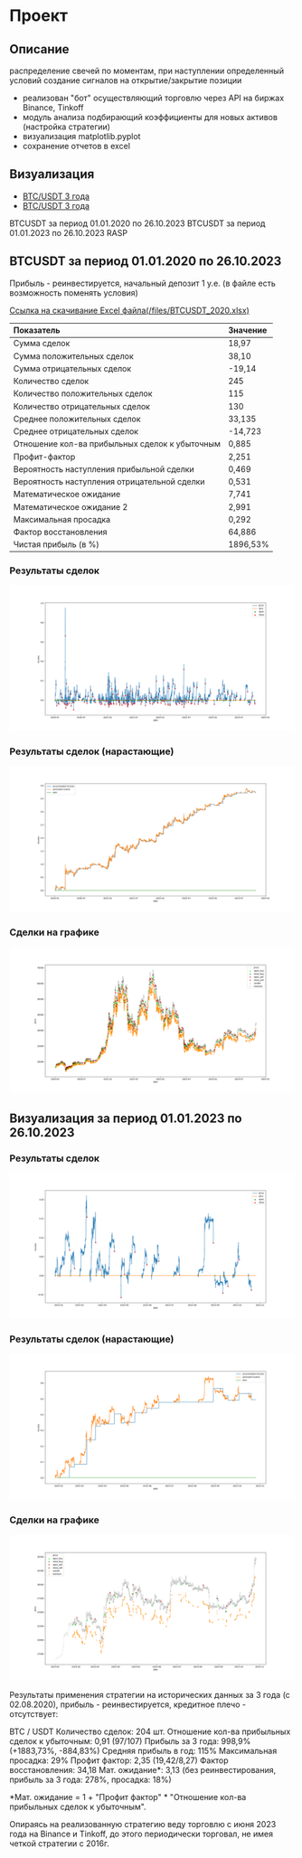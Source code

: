 # Проект

## Описание

  распределение свечей по моментам, при наступлении определенный условий
  создание сигналов на открытие/закрытие позиции

  - реализован "бот" осуществляющий торговлю через API на биржах Binance, Tinkoff
  - модуль анализа подбирающий коэффициенты для новых активов (настройка стратегии)
  - визуализация matplotlib.pyplot
  - сохранение отчетов в excel

## Визуализация
<ul>
<li><a href="#btcusdt-за-период-01012020-по-26102023">BTC/USDT 3 года</a></li>
<li><a href="#btcusdt-за-период-01012023-по-26102023">BTC/USDT 3 года</a></li>
</ul>



  BTCUSDT за период 01.01.2020 по 26.10.2023
  BTCUSDT за период 01.01.2023 по 26.10.2023
  RASP

##  BTCUSDT за период 01.01.2020 по 26.10.2023

<p>Прибыль - реинвестируется, начальный депозит 1 у.е. (в файле есть возможность поменять условия)</p>
<a href = 'https://raw.githubusercontent.com/Griga178/Fin_project/master/files/BTCUSDT_2020.xlsx'> Ссылка на скачивание Excel файла(/files/BTCUSDT_2020.xlsx)</a>


| Показатель | Значение |
| :--------------------------------------------- | :---------|
| Сумма сделок | 18,97 |
| Сумма положительных сделок | 38,10 |
| Сумма отрицательных сделок | \-19,14 |
| Количество сделок | 245 |
| Количество положительных сделок | 115 |
| Количество отрицательных сделок | 130 |
| Среднее положительных сделок | 33,135 |
| Среднее отрицательных сделок | \-14,723 |
| Отношение кол-ва прибыльных сделок к убыточным | 0,885 |
| Профит-фактор | 2,251 |
| Вероятность наступления прибыльной сделки | 0,469 |
| Вероятность наступления отрицательной сделки | 0,531 |
| Математическое ожидание | 7,741 |
| Математическое ожидание 2 | 2,991 |
| Максимальная просадка | 0,292 |
| Фактор восстановления | 64,886 |
| Чистая прибыль (в %) | 1896,53% |

### Результаты сделок
  ![plot](/plots/Figure_1.png)
### Результаты сделок (нарастающие)
  ![plot](/plots/Figure_2.png)
### Сделки на графике
  ![plot](/plots/Figure_3.png)

## Визуализация за период 01.01.2023 по 26.10.2023

### Результаты сделок
  ![plot](/plots/Figure_1_2.png)
### Результаты сделок (нарастающие)
  ![plot](/plots/Figure_2_2.png)
### Сделки на графике
  ![plot](/plots/Figure_3_2.png)


  Результаты применения стратегии на исторических данных за 3 года (с 02.08.2020), прибыль - реинвестируется, кредитное плечо - отсутствует:

  BTC / USDT
  Количество сделок: 204 шт.
  Отношение кол-ва прибыльных сделок к убыточным: 0,91 (97/107)
  Прибыль за 3 года: 998,9% (+1883,73%, -884,83%)
  Средняя прибыль в год: 115%
  Максимальная просадка: 29%
  Профит фактор: 2,35 (19,42/8,27)
  Фактор восстановления: 34,18
  Мат. ожидание*: 3,13
  (без реинвестирования, прибыль за 3 года: 278%, просадка: 18%)

  *Мат. ожидание = 1 + "Профит фактор" * "Отношение кол-ва прибыльных сделок к убыточным".

Опираясь на реализованную стратегию веду торговлю с июня 2023 года на Binance и Tinkoff, до этого периодически торговал, не имея четкой стратегии с 2016г.

